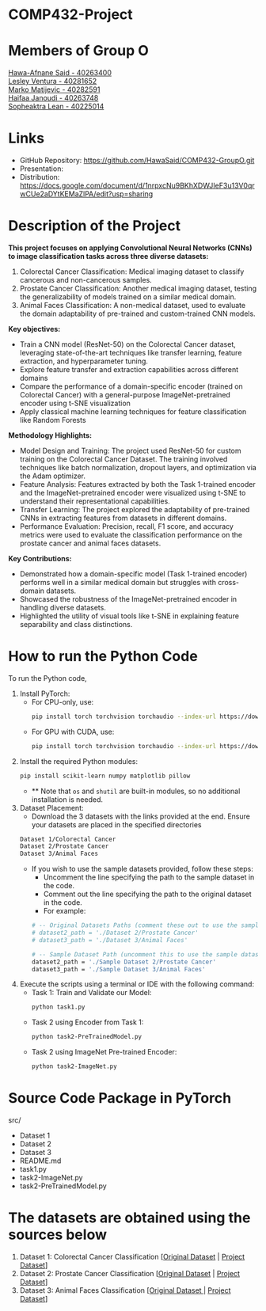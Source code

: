 # COMP432-Project

# Members of Group O <br/>

<u> Hawa-Afnane Said - 40263400</u>  <br/>
<u> Lesley Ventura - 40281652</u>  <br/>
<u> Marko Matijevic - 40282591</u>  <br/>
<u> Haifaa Janoudi - 40263748</u>  <br/>
<u> Sopheaktra Lean  - 40225014</u>  <br/>

# Links

- GitHub Repository: https://github.com/HawaSaid/COMP432-GroupO.git
- Presentation: 
- Distribution: https://docs.google.com/document/d/1nrpxcNu9BKhXDWJIeF3u13V0qrwCUe2aDYtKEMaZlPA/edit?usp=sharing

# Description of the Project <br/>
<b>This project focuses on applying Convolutional Neural Networks (CNNs) to image classification tasks across three diverse datasets:</b>

1. Colorectal Cancer Classification: Medical imaging dataset to classify cancerous and non-cancerous samples.
2. Prostate Cancer Classification: Another medical imaging dataset, testing the generalizability of models trained on a similar medical domain.
3. Animal Faces Classification: A non-medical dataset, used to evaluate the domain adaptability of pre-trained and custom-trained CNN models.

<b>Key objectives:</b><br/>

- Train a CNN model (ResNet-50) on the Colorectal Cancer dataset, leveraging state-of-the-art techniques like transfer learning, feature extraction, and hyperparameter tuning.
- Explore feature transfer and extraction capabilities across different domains
- Compare the performance of a domain-specific encoder (trained on Colorectal Cancer) with a general-purpose ImageNet-pretrained encoder using t-SNE visualization
- Apply classical machine learning techniques for feature classification like Random Forests 

<b>Methodology Highlights:</b>

- Model Design and Training: The project used ResNet-50 for custom training on the Colorectal Cancer Dataset. The training involved techniques like batch normalization, dropout layers, and optimization via the Adam optimizer.
- Feature Analysis: Features extracted by both the Task 1-trained encoder and the ImageNet-pretrained encoder were visualized using t-SNE to understand their representational capabilities.
- Transfer Learning: The project explored the adaptability of pre-trained CNNs in extracting features from datasets in different domains.
- Performance Evaluation: Precision, recall, F1 score, and accuracy metrics were used to evaluate the classification performance on the prostate cancer and animal faces datasets.

<b>Key Contributions:</b>

- Demonstrated how a domain-specific model (Task 1-trained encoder) performs well in a similar medical domain but struggles with cross-domain datasets.
- Showcased the robustness of the ImageNet-pretrained encoder in handling diverse datasets.
- Highlighted the utility of visual tools like t-SNE in explaining feature separability and class distinctions.

# How to run the Python Code <br/>

To run the Python code, 
1. Install PyTorch:
   - For CPU-only, use:
     ```bash
     pip install torch torchvision torchaudio --index-url https://download.pytorch.org/whl/cpu
     ```
   - For GPU with CUDA, use:
     ```bash
     pip install torch torchvision torchaudio --index-url https://download.pytorch.org/whl/cu118
     ```
2. Install the required Python modules:
   ```bash
   pip install scikit-learn numpy matplotlib pillow
   ```
   - ** Note that `os` and `shutil` are built-in modules, so no additional installation is needed.
3. Dataset Placement:
   - Download the 3 datasets with the links provided at the end. Ensure your datasets are placed in the specified directories
    ```bash
    Dataset 1/Colorectal Cancer
    Dataset 2/Prostate Cancer
    Dataset 3/Animal Faces
    ```
   - If you wish to use the sample datasets provided, follow these steps:
      - Uncomment the line specifying the path to the sample dataset in the code.
      - Comment out the line specifying the path to the original dataset in the code.
      - For example:
      ```bash
      # -- Original Datasets Paths (comment these out to use the sample datasets) -- #
      # dataset2_path = './Dataset 2/Prostate Cancer'
      # dataset3_path = './Dataset 3/Animal Faces'

      # -- Sample Dataset Path (uncomment this to use the sample dataset) -- #
      dataset2_path = './Sample Dataset 2/Prostate Cancer' 
      dataset3_path = './Sample Dataset 3/Animal Faces'
      ```
4. Execute the scripts using a terminal or IDE with the following command:
   - Task 1: Train and Validate our Model:
     ```bash
     python task1.py
     ```
   - Task 2 using Encoder from Task 1:
     ```bash
     python task2-PreTrainedModel.py
     ```
   - Task 2 using ImageNet Pre-trained Encoder:
     ```bash
     python task2-ImageNet.py
     ```
      
# Source Code Package in PyTorch
src/
  - Dataset 1
  - Dataset 2
  - Dataset 3
  - README.md
  - task1.py
  - task2-ImageNet.py
  - task2-PreTrainedModel.py

# The datasets are obtained using the sources below<br/>
<ol>
  <li>Dataset 1: Colorectal Cancer Classification [<a href="https://zenodo.org/records/1214456">Original Dataset</a> | <a href="https://onedrive.live.com/?authkey=%21ADmb8ZdEzwFMZoo&id=FB338EA7CF297329%21405133&cid=FB338EA7CF297329&parId=root&parQt=sharedby&o=OneUp">Project Dataset</a>]</li>
  <li>Dataset 2: Prostate Cancer Classification [<a href="https://zenodo.org/records/4789576">Original Dataset</a> | <a href="https://onedrive.live.com/?authkey=%21APy4wecXgMnQ7Kw&id=FB338EA7CF297329%21405132&cid=FB338EA7CF297329&parId=root&parQt=sharedby&o=OneUp">Project Dataset</a>]</li>
  <li>Dataset 3: Animal Faces Classification [<a href="https://www.kaggle.com/datasets/andrewmvd/animal-faces">Original Dataset
  </a> | <a href="https://onedrive.live.com/?authkey=%21AKqEWb1GDjWPbG0&id=FB338EA7CF297329%21405131&cid=FB338EA7CF297329&parId=root&parQt=sharedby&o=OneUp">Project Dataset</a>]</li>
</ol>

